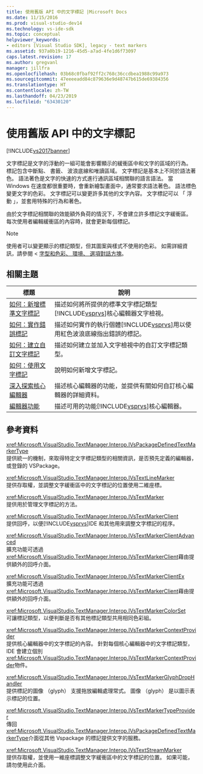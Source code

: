 ```yaml
---
title: 使用舊版 API 中的文字標記 |Microsoft Docs
ms.date: 11/15/2016
ms.prod: visual-studio-dev14
ms.technology: vs-ide-sdk
ms.topic: conceptual
helpviewer_keywords:
- editors [Visual Studio SDK], legacy - text markers
ms.assetid: 937a0b19-1216-45d5-a7ad-4fe1d6f73097
caps.latest.revision: 17
ms.author: gregvanl
manager: jillfra
ms.openlocfilehash: 03b68c0fbaf92ff2c768c36ccdbea1988c99a973
ms.sourcegitcommit: 47eeeeadd84c879636e9d48747b615de69384356
ms.translationtype: HT
ms.contentlocale: zh-TW
ms.lasthandoff: 04/23/2019
ms.locfileid: "63430120"
---
```

# <a name="using-text-markers-with-the-legacy-api"></a>使用舊版 API 中的文字標記
[!INCLUDE[vs2017banner](../includes/vs2017banner.md)]

文字標記是文字的浮動的一組可能會影響顯示的緩衝區中和文字的區域的行為。 標記包含中斷點、 書籤、 波浪底線和唯讀區域。 文字標記是基本上不同於語法著色。 語法著色是文字的快速的方式進行通訊區域相關聯的語言語法。 當 Windows 在速度都很重要時，會重新繪製畫面中，通常要求語法著色。 語法標色變更文字的色彩。 文字標記可以變更許多其他的文字內容。 文字標記可以 「 浮動 」，並套用特殊的行為和著色。  
  
 由於文字標記相關聯的效能額外負荷的情況下，不會建立許多標記文字緩衝區。 每次使用者編輯緩衝區的內容時，就會更新每個標記。  
  
> [!NOTE]
> 使用者可以變更顯示的標記類型，但其圖案與樣式不使用的色彩。 如需詳細資訊，請參閱 <<c0> [ 字型和色彩、 環境、 選項對話方塊](../ide/reference/fonts-and-colors-environment-options-dialog-box.md)。  
  
## <a name="related-topics"></a>相關主題  
  
|標題|說明|  
|-----------|-----------------|  
|[如何：新增標準文字標記](../extensibility/how-to-add-standard-text-markers.md)|描述如何將所提供的標準文字標記類型[!INCLUDE[vsprvs](../includes/vsprvs-md.md)]核心編輯器文字檢視。|  
|[如何：實作錯誤標記](../extensibility/how-to-implement-error-markers.md)|描述如何實作的執行個體[!INCLUDE[vsprvs](../includes/vsprvs-md.md)]用以使用紅色波浪底線指出錯誤的標記。|  
|[如何：建立自訂文字標記](../extensibility/how-to-create-custom-text-markers.md)|描述如何建立並加入文字檢視中的自訂文字標記類型。|  
|[如何：使用文字標記](../extensibility/how-to-use-text-markers.md)|說明如何新增文字標記。|  
|[深入探索核心編輯器](../extensibility/inside-the-core-editor.md)|描述核心編輯器的功能，並提供有關如何自訂核心編輯器的詳細資料。|  
|[編輯器功能](http://msdn.microsoft.com/bdac940d-1f14-4019-a01f-fd0bb3dc7198)|描述可用的功能[!INCLUDE[vsprvs](../includes/vsprvs-md.md)]核心編輯器。|  
  
## <a name="reference"></a>參考資料  
 <xref:Microsoft.VisualStudio.TextManager.Interop.IVsPackageDefinedTextMarkerType>  
 提供統一的機制，來取得特定文字標記類型的相關資訊，是否預先定義的編輯器，或登錄的 VSPackage。  
  
 <xref:Microsoft.VisualStudio.TextManager.Interop.IVsTextLineMarker>  
 提供存取權，並調整文字緩衝區中的文字標記的位置使用二維座標。  
  
 <xref:Microsoft.VisualStudio.TextManager.Interop.IVsTextMarker>  
 提供用於管理文字標記的方法。  
  
 <xref:Microsoft.VisualStudio.TextManager.Interop.IVsTextMarkerClient>  
 提供回呼，以便[!INCLUDE[vsprvs](../includes/vsprvs-md.md)]IDE 和其他用來調整文字標記的程序。  
  
 <xref:Microsoft.VisualStudio.TextManager.Interop.IVsTextMarkerClientAdvanced>  
 擴充功能可透過<xref:Microsoft.VisualStudio.TextManager.Interop.IVsTextMarkerClient>藉由提供額外的回呼介面。  
  
 <xref:Microsoft.VisualStudio.TextManager.Interop.IVsTextMarkerClientEx>  
 擴充功能可透過<xref:Microsoft.VisualStudio.TextManager.Interop.IVsTextMarkerClient>藉由提供額外的回呼介面。  
  
 <xref:Microsoft.VisualStudio.TextManager.Interop.IVsTextMarkerColorSet>  
 可讓標記類型，以便判斷是否有其他標記類型共用相同色彩組。  
  
 <xref:Microsoft.VisualStudio.TextManager.Interop.IVsTextMarkerContextProvider>  
 提供核心編輯器中的文字標記的內容。 針對每個核心編輯器中的文字標記類型，IDE 會建立個別<xref:Microsoft.VisualStudio.TextManager.Interop.IVsTextMarkerContextProvider>物件。  
  
 <xref:Microsoft.VisualStudio.TextManager.Interop.IVsTextMarkerGlyphDropHandler>  
 提供標記的圖像 （glyph） 支援拖放編輯處理常式。 圖像 （glyph） 是以圖示表示標記的位置。  
  
 <xref:Microsoft.VisualStudio.TextManager.Interop.IVsTextMarkerTypeProvider>  
 傳回<xref:Microsoft.VisualStudio.TextManager.Interop.IVsPackageDefinedTextMarkerType>介面從其他 Vspackage 的標記提供文字的服務。  
  
 <xref:Microsoft.VisualStudio.TextManager.Interop.IVsTextStreamMarker>  
 提供存取權，並使用一維座標調整文字緩衝區中的文字標記的位置。 如果可能，請勿使用此介面。
